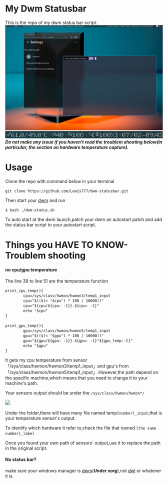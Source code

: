 # My Dwm Statusbar #
This is the repo of my dwm status bar script.
<img src='./.img/showoff.jpg'/>
<img src='./.img/showoff0.jpg'/>
___Do not make any issue if you haven't read the troublem shooting below(In particular, the section on hardware temperature capture).___
# Usage #
Clone the repo with command below in your terminal
```
git clone https://github.com/Lew1s777/dwm-statusbar.git
```
Then start your [dwm](https://dwm.suckless.org/) and run
```
$ bash ./dwm-status.sh
```
To auto start at the dwm launch,patch your dwm an autostart patch and add the status bar script to your autostart script.

# Things you HAVE TO KNOW-Troublem shooting #
#### no cpu/gpu temperature ####
The line 39 to line 51 are the temperature function
```
print_cpu_temp(){
        cpu=/sys/class/hwmon/hwmon3/temp1_input
        cpu="$(($(< "$cpu") * 100 / 10000))"
        cpu="${cpu/${cpu: -1}}.${cpu: -1}"
        echo "$cpu"
}

print_gpu_temp(){
        gpu=/sys/class/hwmon/hwmon5/temp1_input
        gpu="$(($(< "$gpu") * 100 / 10000))"
        gpu="${gpu/${gpu: -1}}.${gpu: -1}°${gpu_temp:-C}"
        echo "$gpu"
}
```
It gets my cpu temperature from sensor 「/sys/class/hwmon/hwmon3/temp1_input」and gpu's from 「/sys/class/hwmon/hwmon5/temp1_input」.However,the path depend on the specific machine,which means that you need to change it to your machine's path.

Your sensors output should be under the
```/sys/class/hwmon/hwmon*/```

<img src='./.img/path.jpg'/>

Under the folder,there will have many file named temp```[number]_input```,that is your temperature sensor's output.

To identify which hardware it refer to,check the file that named ```[the same number]_label```

Once you found your own path of sensors' output,use it to replace the path in the original script.

#### No status bar? ####

make sure your windows manager is [dwm](http://dwm.suckless.org/)(___Under xorg___),not [dwl](https://github.com/djpohly/dwl) or whatever it is.

